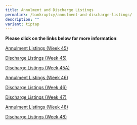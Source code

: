 ```yaml
---
title: Annulment and Discharge Listings
permalink: /bankruptcy/annulment-and-discharge-listings/
description: ""
variant: tiptap
---
```

<p><strong>Please click on the links below for more information</strong>:</p>
<p></p>
<p><a href="/files/Annulment &amp; Discharge Listings/Annulment_Listings__Week_45_.pdf" rel="noopener nofollow" target="_blank">Annulment Listings (Week 45)</a>
</p>
<p><a href="/files/Annulment &amp; Discharge Listings/Discharge_Listings__Week_45_.pdf" rel="noopener nofollow" target="_blank">Discharge Listings (Week 45)</a>
</p>
<p><a href="/files/Annulment &amp; Discharge Listings/Discharge_Listings__Week_45A_.pdf" rel="noopener nofollow" target="_blank">Discharge Listings (Week 45A)</a>
</p>
<p><a href="/files/Annulment &amp; Discharge Listings/Annulment_Listings__Week_46_.pdf" rel="noopener nofollow" target="_blank">Annulment Listings (Week 46)</a>
</p>
<p><a href="/files/Annulment &amp; Discharge Listings/Discharge_Listings__Week_46_.pdf" rel="noopener nofollow" target="_blank">Discharge Listings (Week 46)</a>
</p>
<p><a href="/files/Annulment &amp; Discharge Listings/Discharge_Listings__Week_47_.pdf" rel="noopener nofollow" target="_blank">Discharge Listings (Week 47)</a>
</p>
<p><a href="/files/Annulment &amp; Discharge Listings/Annulment_Listings__Week_48_.pdf" rel="noopener nofollow" target="_blank">Annulment Listings (Week 48)</a>
</p>
<p><a href="/files/Annulment &amp; Discharge Listings/Discharge_Listings__Week_48_.pdf" rel="noopener nofollow" target="_blank">Discharge Listings (Week 48)</a>
</p>